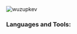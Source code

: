 <img align="center" src="https://www.stuartmcmillen.com/wp-content/uploads/2015/05/2015-05-Penmanship-podcast-header-cropped-1200.png" alt="wuzupkev" />


<h3 align="left">Languages and Tools:</h3>



